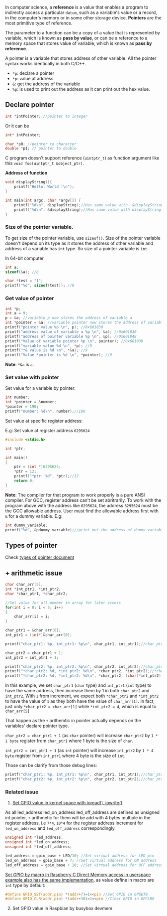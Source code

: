In computer science, a **reference** is a value that enables a program to indirectly access a particular ``datum``, such as a variable's value or a record, in the computer's memory or in some other storage device. **Pointers** are the most primitive type of reference.

The parameter to a function can be a copy of a value that is represented by variable, which is known as **pass by value**, or can be a reference to a memory space that stores value of variable, which is known as **pass by reference**.

A pointer is a variable that stores address of other variable. All the pointer syntax works identically in both C/C++.

* ``*p``: declare a pointer
* ``*p``: value at address
* ``&``: get the address of the variable
* ``%p``: is used to print out the address as it can print out the hex value.

## Declare pointer

```c
int *intPointer; //pointer to integer
``` 

Or it can be

```c
int* intPointer;
```

```c
char *p0; //pointer to character
double *p1; // pointer to double
```

C program doesn't support reference (``uintptr_t``) as function argument like this ``void foo(uintptr_t &object_ptr)``.

**Address of function**

```c
void displayString(){
	printf("Hello, World !\n");
}

int main(int argc, char *argv[]) {
	printf("%d\n", displayString);//Has same value with  &displayString
	printf("%d\n", &displayString);//Has same value with displayString
}	
```

### Size of the pointer variable.

To get size of the pointer variable, use ``sizeof()``. Size of the pointer variable doesn't depend on its type as it stores the address of other variable and address of a variable has ``int`` type. So size of a pointer variable is ``int``.

In 64-bit computer

```c
int a;
sizeof(&a); //8
```

```c
char *test = "1";
printf("%d", sizeof(test)); //8
```

### Get value of pointer

```c
int *p;
int a = 9;
p = &a; //variable p now stores the address of variable a
int *pointer = &a; //variable pointer now stores the address of variable a
printf("pointer value %p \n", p); //0x601030
printf("address value of variable a %p \n", &a); //0x601030
printf("address of pointer variable %p \n", &p); //0x601048
printf("Value of variable pointer %p \n", pointer); //0x601030
printf("variable value %d \n", *p); //9
printf("*& value is %d \n", *&a); //9
printf("Value *pointer is %d \n", *pointer); //9
```

**Note**: ``*&a`` is ``a``.

### Set value with pointer

Set value for a variable by pointer:

```c
int number;
int *pointer = &number;
*pointer = 190;
printf("number: %d\n", number);//190
```

Set value at specific register address:

E.g: Set value at register address ``6295624``

```c
#include <stdio.h>

int *ptr;

int main() 
{
	ptr = (int *)6295624; 
	*ptr = 12;
	printf("*ptr: %d", *ptr);//12
	return 0;
}
```

**Note**: The compiler for that program to work properly is a pure ANSI compiler. For GCC, register address can't be set abritrarily. To work with the program above with the address like ``6295624``, the address ``6295624`` must be the GCC allowable address. User must find the allowable address first with ``&`` for a dummy variable. E.g:

```c
int dummy_variable;
printf("%d", &pdummy_variable);//print out the address of dummy_variable first to find the allowable address
```

## Types of pointer

Check [types of pointer document](https://github.com/TranPhucVinh/C/blob/master/Physical%20layer/Memory/Pointer/Types%20of%20pointer.md)

## + arithmetic issue

```c
char char_arr[5];
int *int_ptr1, *int_ptr2;
char *char_ptr1, *char_ptr2;

//Set value for all member in array for later access
for(int i = 0; i < 5; i++)
{
    char_arr[i] = i;
}

char_ptr1 = &char_arr[0];
int_ptr1 = (int*)&char_arr[0];

printf("char_ptr1: %p, int_ptr1: %p\n", char_ptr1, int_ptr1);//char_ptr1: 0x7ffebc027653, int_ptr1: 0x7ffebc027653

char_ptr2 = char_ptr1 + 1;
int_ptr2 = int_ptr1 + 1;

printf("char_ptr2: %p, int_ptr2: %p\n", char_ptr2, int_ptr2);//char_ptr2: 0x7ffebc027654, int_ptr2: 0x7ffebc027657
printf("*char_ptr2: %d, *int_ptr2: %d\n", *char_ptr2, *int_ptr2);//*char_ptr2: 1, *int_ptr2: 633339908; *int_ptr2 print out garbage value in this way 
printf("*char_ptr2: %d, *int_ptr2: %d\n", *char_ptr2, (char)*int_ptr2);//*char_ptr2: 1, *int_ptr2: 4
```

In this example, we set ``char_ptr1`` (``char`` type) and ``int_ptr1`` (``int`` type) to have the same address, then increase them by 1 in both ``char_ptr2`` and ``int_ptr2``. With ``1`` from increment, we expect both ``*char_ptr2`` and ``*int_ptr2`` to have the value of ``1`` as they both have the value of ``char_arr[1]``. In fact, just only ``*char_ptr2 = char_arr[1]`` while ``*int_ptr2 = 4``, which is equal to ``char_arr[5]``

That happen as the ``+`` arithemtic in pointer actually depends on the variables' declare pointer type.

``char_ptr2 = char_ptr1 + 1`` (as ``char`` pointer) will increase ``char_ptr2`` by ``1 * 1 byte`` register from ``char_ptr1`` where 1 byte is the size of ``char``.

``int_ptr2 = int_ptr1 + 1`` (as ``int`` pointer) will increase ``int_ptr2`` by ``1 * 4 byte`` register from ``int_ptr1`` where 4 byte is the size of ``int``.

Those can be clarify from those debug lines:

```c
printf("char_ptr1: %p, int_ptr1: %p\n", char_ptr1, int_ptr1);//char_ptr1: 0x7ffebc027653, int_ptr1: 0x7ffebc027653
printf("char_ptr2: %p, int_ptr2: %p\n", char_ptr2, int_ptr2);//char_ptr2: 0x7ffebc027654, int_ptr2: 0x7ffebc027657
```

### Related issue

1. [Set GPIO value in kernel space with ioread(), iowrite()](https://github.com/TranPhucVinh/Raspberry-Pi-C/blob/main/Kernel/blink_led_with_iowrite32.c)

As all led_address led_on_address led_off_address are defined as unsigned int pointer, ``+`` arithmetic for them will be add with 4 bytes multiple in the register address, i.e ``7*4``, ``10*4`` for the register address increment for ``led_on_address`` and ``led_off_address`` correspondingly.

```c
unsigned int *led_address;
unsigned int *led_on_address;
unsigned int *led_off_address;

led_address = gpio_base + LED/10; //Set virtual address for LED pin
led_on_address = gpio_base + 7; //Set virtual address for ON address
led_off_address = gpio_base + 10; //Set virtual address for OFF address
```

[Set GPIO by macro in Raspberry C Direct Memory access in userspace example also has the same implementation](https://github.com/TranPhucVinh/Raspberry-Pi-C/blob/main/Physical%20layer/GPIO/direct_register_access_control_gpio.c), as value define in macro are ``int`` type by default:

```c
#define GPIO_SET(addr,pin) *(addr+7)=1<<pin //Set GPIO in GPSET0
#define GPIO_CLR(addr,pin) *(addr+10)=1<<pin //Clear GPIO in GPCLR0
```

2. Set GPIO value in Raspbian by busybox devmem
